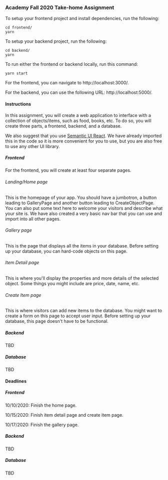 ### Academy Fall 2020 Take-home Assignment

To setup your frontend project and install dependencies, run the following:
```
cd frontend/
yarn
```

To setup your backend project, run the following:
```
cd backend/
yarn
```

To run either the frontend or backend locally, run this command:
```
yarn start
```

For the frontend, you can navigate to http://localhost:3000/.

For the backend, you can use the following URL: http://localhost:5000/.

#### Instructions

In this assignment, you will create a web application to interface with a collection of objects/items, such as food, books, etc. To do so, you will create three parts, a frontend, backend, and a database.

We also suggest that you use [Semantic UI React](https://react.semantic-ui.com/elements/button/). We have already imported this in the code so it is more convenient for you to use, but you are also free to use any other UI library.

##### Frontend

For the frontend, you will create at least four separate pages.

###### Landing/Home page

This is the homepage of your app. You should have a jumbotron, a button leading to GalleryPage and another button leading to CreateObjectPage. You can also put some text here to welcome your visitors and describe what your site is. We have also created a very basic nav bar that you can use and import into all other pages. 

###### Gallery page

This is the page that displays all the items in your database. Before setting up your database, you can hard-code objects on this page.

###### Item Detail page

This is where you'll display the properties and more details of the selected object. Some things you might include are price, date, name, etc.

###### Create Item page

This is where visitors can add new items to the database. You might want to create a form on this page to accept user input. Before setting up your database, this page doesn't have to be functional.

##### Backend

TBD

##### Database

TBD

#### Deadlines

##### Frontend

10/10/2020: Finish the home page.

10/15/2020: Finish item detail page and create item page.

10/17/2020: Finish the gallery page.

##### Backend

TBD

##### Database

TBD
